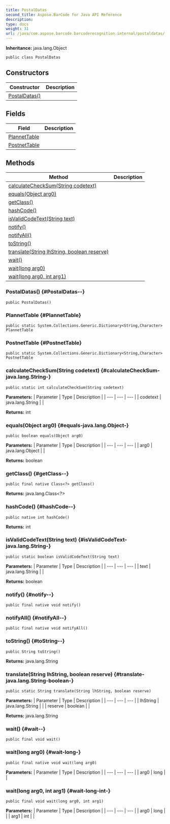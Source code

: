```yaml
---
title: PostalDatas
second_title: Aspose.BarCode for Java API Reference
description: 
type: docs
weight: 31
url: /java/com.aspose.barcode.barcoderecognition.internal/postaldatas/
---
```

**Inheritance:**
java.lang.Object
```
public class PostalDatas
```
## Constructors

| Constructor | Description |
| --- | --- |
| [PostalDatas()](#PostalDatas--) |  |
## Fields

| Field | Description |
| --- | --- |
| [PlannetTable](#PlannetTable) |  |
| [PostnetTable](#PostnetTable) |  |
## Methods

| Method | Description |
| --- | --- |
| [calculateCheckSum(String codetext)](#calculateCheckSum-java.lang.String-) |  |
| [equals(Object arg0)](#equals-java.lang.Object-) |  |
| [getClass()](#getClass--) |  |
| [hashCode()](#hashCode--) |  |
| [isValidCodeText(String text)](#isValidCodeText-java.lang.String-) |  |
| [notify()](#notify--) |  |
| [notifyAll()](#notifyAll--) |  |
| [toString()](#toString--) |  |
| [translate(String lhString, boolean reserve)](#translate-java.lang.String-boolean-) |  |
| [wait()](#wait--) |  |
| [wait(long arg0)](#wait-long-) |  |
| [wait(long arg0, int arg1)](#wait-long-int-) |  |
### PostalDatas() {#PostalDatas--}
```
public PostalDatas()
```


### PlannetTable {#PlannetTable}
```
public static System.Collections.Generic.Dictionary<String,Character> PlannetTable
```


### PostnetTable {#PostnetTable}
```
public static System.Collections.Generic.Dictionary<String,Character> PostnetTable
```


### calculateCheckSum(String codetext) {#calculateCheckSum-java.lang.String-}
```
public static int calculateCheckSum(String codetext)
```




**Parameters:**
| Parameter | Type | Description |
| --- | --- | --- |
| codetext | java.lang.String |  |

**Returns:**
int
### equals(Object arg0) {#equals-java.lang.Object-}
```
public boolean equals(Object arg0)
```




**Parameters:**
| Parameter | Type | Description |
| --- | --- | --- |
| arg0 | java.lang.Object |  |

**Returns:**
boolean
### getClass() {#getClass--}
```
public final native Class<?> getClass()
```




**Returns:**
java.lang.Class<?>
### hashCode() {#hashCode--}
```
public native int hashCode()
```




**Returns:**
int
### isValidCodeText(String text) {#isValidCodeText-java.lang.String-}
```
public static boolean isValidCodeText(String text)
```




**Parameters:**
| Parameter | Type | Description |
| --- | --- | --- |
| text | java.lang.String |  |

**Returns:**
boolean
### notify() {#notify--}
```
public final native void notify()
```




### notifyAll() {#notifyAll--}
```
public final native void notifyAll()
```




### toString() {#toString--}
```
public String toString()
```




**Returns:**
java.lang.String
### translate(String lhString, boolean reserve) {#translate-java.lang.String-boolean-}
```
public static String translate(String lhString, boolean reserve)
```




**Parameters:**
| Parameter | Type | Description |
| --- | --- | --- |
| lhString | java.lang.String |  |
| reserve | boolean |  |

**Returns:**
java.lang.String
### wait() {#wait--}
```
public final void wait()
```




### wait(long arg0) {#wait-long-}
```
public final native void wait(long arg0)
```




**Parameters:**
| Parameter | Type | Description |
| --- | --- | --- |
| arg0 | long |  |

### wait(long arg0, int arg1) {#wait-long-int-}
```
public final void wait(long arg0, int arg1)
```




**Parameters:**
| Parameter | Type | Description |
| --- | --- | --- |
| arg0 | long |  |
| arg1 | int |  |

